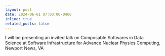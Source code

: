 ```yaml
---
layout: post
date: 2024-06-01 07:00:00-0400
inline: true
related_posts: false
---
```


I will be presenting an invited talk on Composable Softwares in Data Science at Software Infrastructure for Advance Nuclear Physics Computing, Newport News, VA

